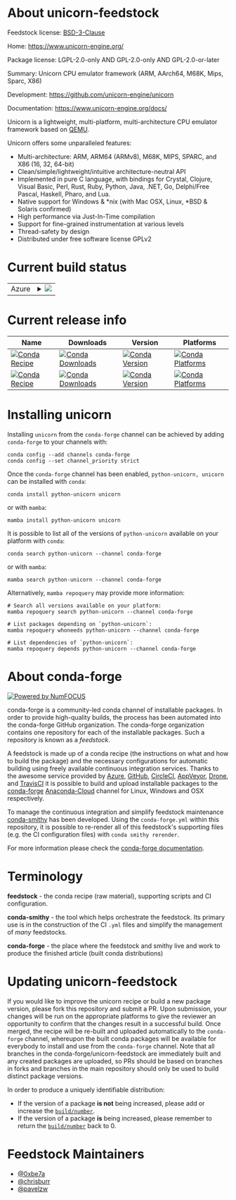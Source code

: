 About unicorn-feedstock
=======================

Feedstock license: [BSD-3-Clause](https://github.com/conda-forge/unicorn-feedstock/blob/main/LICENSE.txt)

Home: https://www.unicorn-engine.org/

Package license: LGPL-2.0-only AND GPL-2.0-only AND GPL-2.0-or-later

Summary: Unicorn CPU emulator framework (ARM, AArch64, M68K, Mips, Sparc, X86)

Development: https://github.com/unicorn-engine/unicorn

Documentation: https://www.unicorn-engine.org/docs/

Unicorn is a lightweight, multi-platform, multi-architecture CPU emulator framework
based on [QEMU](http://qemu.org).

Unicorn offers some unparalleled features:

- Multi-architecture: ARM, ARM64 (ARMv8), M68K, MIPS, SPARC, and X86 (16, 32, 64-bit)
- Clean/simple/lightweight/intuitive architecture-neutral API
- Implemented in pure C language, with bindings for Crystal, Clojure, Visual Basic, Perl,
  Rust, Ruby, Python, Java, .NET, Go, Delphi/Free Pascal, Haskell, Pharo, and Lua.
- Native support for Windows & *nix (with Mac OSX, Linux, *BSD & Solaris confirmed)
- High performance via Just-In-Time compilation
- Support for fine-grained instrumentation at various levels
- Thread-safety by design
- Distributed under free software license GPLv2


Current build status
====================


<table>
    
  <tr>
    <td>Azure</td>
    <td>
      <details>
        <summary>
          <a href="https://dev.azure.com/conda-forge/feedstock-builds/_build/latest?definitionId=11970&branchName=main">
            <img src="https://dev.azure.com/conda-forge/feedstock-builds/_apis/build/status/unicorn-feedstock?branchName=main">
          </a>
        </summary>
        <table>
          <thead><tr><th>Variant</th><th>Status</th></tr></thead>
          <tbody><tr>
              <td>linux_64</td>
              <td>
                <a href="https://dev.azure.com/conda-forge/feedstock-builds/_build/latest?definitionId=11970&branchName=main">
                  <img src="https://dev.azure.com/conda-forge/feedstock-builds/_apis/build/status/unicorn-feedstock?branchName=main&jobName=linux&configuration=linux%20linux_64_" alt="variant">
                </a>
              </td>
            </tr><tr>
              <td>linux_aarch64</td>
              <td>
                <a href="https://dev.azure.com/conda-forge/feedstock-builds/_build/latest?definitionId=11970&branchName=main">
                  <img src="https://dev.azure.com/conda-forge/feedstock-builds/_apis/build/status/unicorn-feedstock?branchName=main&jobName=linux&configuration=linux%20linux_aarch64_" alt="variant">
                </a>
              </td>
            </tr><tr>
              <td>linux_ppc64le</td>
              <td>
                <a href="https://dev.azure.com/conda-forge/feedstock-builds/_build/latest?definitionId=11970&branchName=main">
                  <img src="https://dev.azure.com/conda-forge/feedstock-builds/_apis/build/status/unicorn-feedstock?branchName=main&jobName=linux&configuration=linux%20linux_ppc64le_" alt="variant">
                </a>
              </td>
            </tr><tr>
              <td>osx_64</td>
              <td>
                <a href="https://dev.azure.com/conda-forge/feedstock-builds/_build/latest?definitionId=11970&branchName=main">
                  <img src="https://dev.azure.com/conda-forge/feedstock-builds/_apis/build/status/unicorn-feedstock?branchName=main&jobName=osx&configuration=osx%20osx_64_" alt="variant">
                </a>
              </td>
            </tr><tr>
              <td>osx_arm64</td>
              <td>
                <a href="https://dev.azure.com/conda-forge/feedstock-builds/_build/latest?definitionId=11970&branchName=main">
                  <img src="https://dev.azure.com/conda-forge/feedstock-builds/_apis/build/status/unicorn-feedstock?branchName=main&jobName=osx&configuration=osx%20osx_arm64_" alt="variant">
                </a>
              </td>
            </tr>
          </tbody>
        </table>
      </details>
    </td>
  </tr>
</table>

Current release info
====================

| Name | Downloads | Version | Platforms |
| --- | --- | --- | --- |
| [![Conda Recipe](https://img.shields.io/badge/recipe-python--unicorn-green.svg)](https://anaconda.org/conda-forge/python-unicorn) | [![Conda Downloads](https://img.shields.io/conda/dn/conda-forge/python-unicorn.svg)](https://anaconda.org/conda-forge/python-unicorn) | [![Conda Version](https://img.shields.io/conda/vn/conda-forge/python-unicorn.svg)](https://anaconda.org/conda-forge/python-unicorn) | [![Conda Platforms](https://img.shields.io/conda/pn/conda-forge/python-unicorn.svg)](https://anaconda.org/conda-forge/python-unicorn) |
| [![Conda Recipe](https://img.shields.io/badge/recipe-unicorn-green.svg)](https://anaconda.org/conda-forge/unicorn) | [![Conda Downloads](https://img.shields.io/conda/dn/conda-forge/unicorn.svg)](https://anaconda.org/conda-forge/unicorn) | [![Conda Version](https://img.shields.io/conda/vn/conda-forge/unicorn.svg)](https://anaconda.org/conda-forge/unicorn) | [![Conda Platforms](https://img.shields.io/conda/pn/conda-forge/unicorn.svg)](https://anaconda.org/conda-forge/unicorn) |

Installing unicorn
==================

Installing `unicorn` from the `conda-forge` channel can be achieved by adding `conda-forge` to your channels with:

```
conda config --add channels conda-forge
conda config --set channel_priority strict
```

Once the `conda-forge` channel has been enabled, `python-unicorn, unicorn` can be installed with `conda`:

```
conda install python-unicorn unicorn
```

or with `mamba`:

```
mamba install python-unicorn unicorn
```

It is possible to list all of the versions of `python-unicorn` available on your platform with `conda`:

```
conda search python-unicorn --channel conda-forge
```

or with `mamba`:

```
mamba search python-unicorn --channel conda-forge
```

Alternatively, `mamba repoquery` may provide more information:

```
# Search all versions available on your platform:
mamba repoquery search python-unicorn --channel conda-forge

# List packages depending on `python-unicorn`:
mamba repoquery whoneeds python-unicorn --channel conda-forge

# List dependencies of `python-unicorn`:
mamba repoquery depends python-unicorn --channel conda-forge
```


About conda-forge
=================

[![Powered by
NumFOCUS](https://img.shields.io/badge/powered%20by-NumFOCUS-orange.svg?style=flat&colorA=E1523D&colorB=007D8A)](https://numfocus.org)

conda-forge is a community-led conda channel of installable packages.
In order to provide high-quality builds, the process has been automated into the
conda-forge GitHub organization. The conda-forge organization contains one repository
for each of the installable packages. Such a repository is known as a *feedstock*.

A feedstock is made up of a conda recipe (the instructions on what and how to build
the package) and the necessary configurations for automatic building using freely
available continuous integration services. Thanks to the awesome service provided by
[Azure](https://azure.microsoft.com/en-us/services/devops/), [GitHub](https://github.com/),
[CircleCI](https://circleci.com/), [AppVeyor](https://www.appveyor.com/),
[Drone](https://cloud.drone.io/welcome), and [TravisCI](https://travis-ci.com/)
it is possible to build and upload installable packages to the
[conda-forge](https://anaconda.org/conda-forge) [Anaconda-Cloud](https://anaconda.org/)
channel for Linux, Windows and OSX respectively.

To manage the continuous integration and simplify feedstock maintenance
[conda-smithy](https://github.com/conda-forge/conda-smithy) has been developed.
Using the ``conda-forge.yml`` within this repository, it is possible to re-render all of
this feedstock's supporting files (e.g. the CI configuration files) with ``conda smithy rerender``.

For more information please check the [conda-forge documentation](https://conda-forge.org/docs/).

Terminology
===========

**feedstock** - the conda recipe (raw material), supporting scripts and CI configuration.

**conda-smithy** - the tool which helps orchestrate the feedstock.
                   Its primary use is in the construction of the CI ``.yml`` files
                   and simplify the management of *many* feedstocks.

**conda-forge** - the place where the feedstock and smithy live and work to
                  produce the finished article (built conda distributions)


Updating unicorn-feedstock
==========================

If you would like to improve the unicorn recipe or build a new
package version, please fork this repository and submit a PR. Upon submission,
your changes will be run on the appropriate platforms to give the reviewer an
opportunity to confirm that the changes result in a successful build. Once
merged, the recipe will be re-built and uploaded automatically to the
`conda-forge` channel, whereupon the built conda packages will be available for
everybody to install and use from the `conda-forge` channel.
Note that all branches in the conda-forge/unicorn-feedstock are
immediately built and any created packages are uploaded, so PRs should be based
on branches in forks and branches in the main repository should only be used to
build distinct package versions.

In order to produce a uniquely identifiable distribution:
 * If the version of a package **is not** being increased, please add or increase
   the [``build/number``](https://docs.conda.io/projects/conda-build/en/latest/resources/define-metadata.html#build-number-and-string).
 * If the version of a package **is** being increased, please remember to return
   the [``build/number``](https://docs.conda.io/projects/conda-build/en/latest/resources/define-metadata.html#build-number-and-string)
   back to 0.

Feedstock Maintainers
=====================

* [@0xbe7a](https://github.com/0xbe7a/)
* [@chrisburr](https://github.com/chrisburr/)
* [@pavelzw](https://github.com/pavelzw/)

